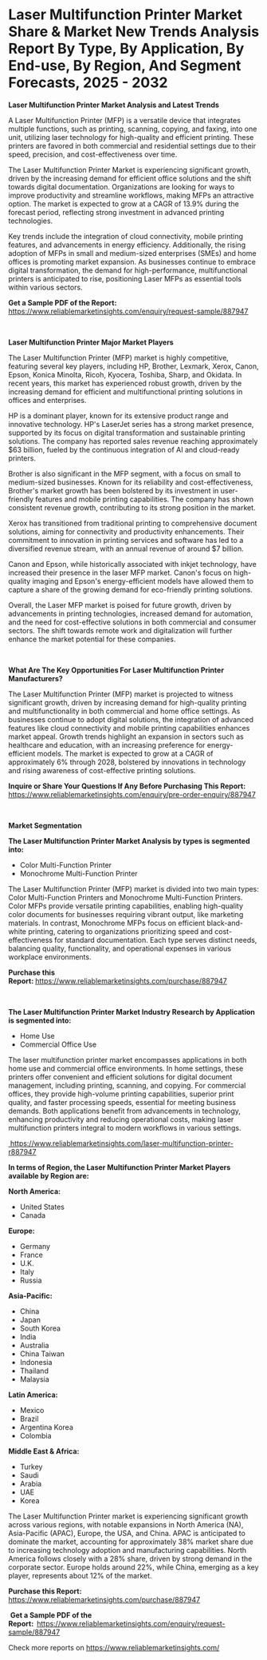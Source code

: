 <p><h1>Laser Multifunction Printer Market Share & Market New Trends Analysis Report By Type, By Application, By End-use, By Region, And Segment Forecasts, 2025 - 2032</h1></p><p><strong>Laser Multifunction Printer Market Analysis and Latest Trends</strong></p>
<p><p>A Laser Multifunction Printer (MFP) is a versatile device that integrates multiple functions, such as printing, scanning, copying, and faxing, into one unit, utilizing laser technology for high-quality and efficient printing. These printers are favored in both commercial and residential settings due to their speed, precision, and cost-effectiveness over time.</p><p>The Laser Multifunction Printer Market is experiencing significant growth, driven by the increasing demand for efficient office solutions and the shift towards digital documentation. Organizations are looking for ways to improve productivity and streamline workflows, making MFPs an attractive option. The market is expected to grow at a CAGR of 13.9% during the forecast period, reflecting strong investment in advanced printing technologies. </p><p>Key trends include the integration of cloud connectivity, mobile printing features, and advancements in energy efficiency. Additionally, the rising adoption of MFPs in small and medium-sized enterprises (SMEs) and home offices is promoting market expansion. As businesses continue to embrace digital transformation, the demand for high-performance, multifunctional printers is anticipated to rise, positioning Laser MFPs as essential tools within various sectors.</p></p>
<p><strong>Get a Sample PDF of the Report:&nbsp;</strong> <a href="https://www.reliablemarketinsights.com/enquiry/request-sample/887947?utm_campaign=2143&utm_medium=2&utm_source=Github&utm_content=ia&utm_term=18022025&utm_id=laser-multifunction-printer">https://www.reliablemarketinsights.com/enquiry/request-sample/887947</a></p>
<p>&nbsp;</p>
<p><strong>Laser Multifunction Printer Major Market Players</strong></p>
<p><p>The Laser Multifunction Printer (MFP) market is highly competitive, featuring several key players, including HP, Brother, Lexmark, Xerox, Canon, Epson, Konica Minolta, Ricoh, Kyocera, Toshiba, Sharp, and Okidata. In recent years, this market has experienced robust growth, driven by the increasing demand for efficient and multifunctional printing solutions in offices and enterprises.</p><p>HP is a dominant player, known for its extensive product range and innovative technology. HP's LaserJet series has a strong market presence, supported by its focus on digital transformation and sustainable printing solutions. The company has reported sales revenue reaching approximately $63 billion, fueled by the continuous integration of AI and cloud-ready printers.</p><p>Brother is also significant in the MFP segment, with a focus on small to medium-sized businesses. Known for its reliability and cost-effectiveness, Brother's market growth has been bolstered by its investment in user-friendly features and mobile printing capabilities. The company has shown consistent revenue growth, contributing to its strong position in the market.</p><p>Xerox has transitioned from traditional printing to comprehensive document solutions, aiming for connectivity and productivity enhancements. Their commitment to innovation in printing services and software has led to a diversified revenue stream, with an annual revenue of around $7 billion.</p><p>Canon and Epson, while historically associated with inkjet technology, have increased their presence in the laser MFP market. Canon's focus on high-quality imaging and Epson's energy-efficient models have allowed them to capture a share of the growing demand for eco-friendly printing solutions.</p><p>Overall, the Laser MFP market is poised for future growth, driven by advancements in printing technologies, increased demand for automation, and the need for cost-effective solutions in both commercial and consumer sectors. The shift towards remote work and digitalization will further enhance the market potential for these companies.</p></p>
<p>&nbsp;</p>
<p><strong>What Are The Key Opportunities For Laser Multifunction Printer Manufacturers?</strong></p>
<p><p>The Laser Multifunction Printer (MFP) market is projected to witness significant growth, driven by increasing demand for high-quality printing and multifunctionality in both commercial and home office settings. As businesses continue to adopt digital solutions, the integration of advanced features like cloud connectivity and mobile printing capabilities enhances market appeal. Growth trends highlight an expansion in sectors such as healthcare and education, with an increasing preference for energy-efficient models. The market is expected to grow at a CAGR of approximately 6% through 2028, bolstered by innovations in technology and rising awareness of cost-effective printing solutions.</p></p>
<p><strong>Inquire or Share Your Questions If Any Before Purchasing This Report:</strong> <a href="https://www.reliablemarketinsights.com/enquiry/pre-order-enquiry/887947?utm_campaign=2143&utm_medium=2&utm_source=Github&utm_content=ia&utm_term=18022025&utm_id=laser-multifunction-printer">https://www.reliablemarketinsights.com/enquiry/pre-order-enquiry/887947</a></p>
<p>&nbsp;</p>
<p><strong>Market Segmentation</strong></p>
<p><strong>The Laser Multifunction Printer Market Analysis by types is segmented into:</strong></p>
<p><ul><li>Color Multi-Function Printer</li><li>Monochrome Multi-Function Printer</li></ul></p>
<p><p>The Laser Multifunction Printer (MFP) market is divided into two main types: Color Multi-Function Printers and Monochrome Multi-Function Printers. Color MFPs provide versatile printing capabilities, enabling high-quality color documents for businesses requiring vibrant output, like marketing materials. In contrast, Monochrome MFPs focus on efficient black-and-white printing, catering to organizations prioritizing speed and cost-effectiveness for standard documentation. Each type serves distinct needs, balancing quality, functionality, and operational expenses in various workplace environments.</p></p>
<p><strong>Purchase this Report:&nbsp;</strong><a href="https://www.reliablemarketinsights.com/purchase/887947?utm_campaign=2143&utm_medium=2&utm_source=Github&utm_content=ia&utm_term=18022025&utm_id=laser-multifunction-printer">https://www.reliablemarketinsights.com/purchase/887947</a></p>
<p>&nbsp;</p>
<p><strong>The Laser Multifunction Printer Market Industry Research by Application is segmented into:</strong></p>
<p><ul><li>Home Use</li><li>Commercial Office Use</li></ul></p>
<p><p>The laser multifunction printer market encompasses applications in both home use and commercial office environments. In home settings, these printers offer convenient and efficient solutions for digital document management, including printing, scanning, and copying. For commercial offices, they provide high-volume printing capabilities, superior print quality, and faster processing speeds, essential for meeting business demands. Both applications benefit from advancements in technology, enhancing productivity and reducing operational costs, making laser multifunction printers integral to modern workflows in various settings.</p></p>
<p><a href="https://www.reliablemarketinsights.com/laser-multifunction-printer-r887947?utm_campaign=2143&utm_medium=2&utm_source=Github&utm_content=ia&utm_term=18022025&utm_id=laser-multifunction-printer">&nbsp;https://www.reliablemarketinsights.com/laser-multifunction-printer-r887947</a></p>
<p><strong>In terms of Region, the Laser Multifunction Printer Market Players available by Region are:</strong></p>
<p>
    <p> <strong> North America: </strong>
        <ul>
            <li>United States</li>
            <li>Canada</li>
        </ul>
        </p> 
    <p> <strong> Europe: </strong>
        <ul>
            <li>Germany</li>
            <li>France</li>
            <li>U.K.</li>
            <li>Italy</li>
            <li>Russia</li>
        </ul>
        </p> 
    <p> <strong> Asia-Pacific: </strong>
        <ul>
            <li>China</li>
            <li>Japan</li>
            <li>South Korea</li>
            <li>India</li>
            <li>Australia</li>
            <li>China Taiwan</li>
            <li>Indonesia</li>
            <li>Thailand</li>
            <li>Malaysia</li>
        </ul>
        </p> 
    <p> <strong> Latin America: </strong>
        <ul>
            <li>Mexico</li>
            <li>Brazil</li>
            <li>Argentina Korea</li>
            <li>Colombia</li>
        </ul>
        </p> 
    <p> <strong> Middle East & Africa: </strong>
        <ul>
            <li>Turkey</li>
            <li>Saudi</li>
            <li>Arabia</li>
            <li>UAE</li>
            <li>Korea</li>
        </ul>
    </p>
    </p>
<p><p>The Laser Multifunction Printer market is experiencing significant growth across various regions, with notable expansions in North America (NA), Asia-Pacific (APAC), Europe, the USA, and China. APAC is anticipated to dominate the market, accounting for approximately 38% market share due to increasing technology adoption and manufacturing capabilities. North America follows closely with a 28% share, driven by strong demand in the corporate sector. Europe holds around 22%, while China, emerging as a key player, represents about 12% of the market.</p></p>
<p><strong>Purchase this Report: </strong><a href="https://www.reliablemarketinsights.com/purchase/887947?utm_campaign=2143&utm_medium=2&utm_source=Github&utm_content=ia&utm_term=18022025&utm_id=laser-multifunction-printer">https://www.reliablemarketinsights.com/purchase/887947</a></p>
<p>&nbsp;<strong>Get a Sample PDF of the Report:&nbsp;&nbsp;</strong><a href="https://www.reliablemarketinsights.com/enquiry/request-sample/887947?utm_campaign=2143&utm_medium=2&utm_source=Github&utm_content=ia&utm_term=18022025&utm_id=laser-multifunction-printer">https://www.reliablemarketinsights.com/enquiry/request-sample/887947</a></p>
<p><strong></strong></p>
<p>Check more reports on <a href="https://www.reliablemarketinsights.com/?utm_campaign=2143&utm_medium=2&utm_source=Github&utm_content=ia&utm_term=18022025&utm_id=laser-multifunction-printer">https://www.reliablemarketinsights.com/</a></p>